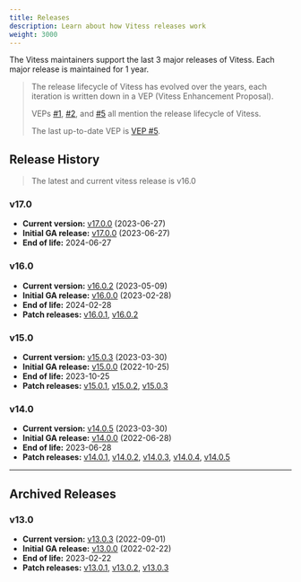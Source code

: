 ```yaml
---
title: Releases
description: Learn about how Vitess releases work
weight: 3000
---
```


The Vitess maintainers support the last 3 major releases of Vitess.
Each major release is maintained for 1 year.

> The release lifecycle of Vitess has evolved over the years, each iteration is written down in a VEP (Vitess Enhancement Proposal).
>
> VEPs [#1](https://github.com/vitessio/enhancements/blob/main/veps/vep-1.md), [#2](https://github.com/vitessio/enhancements/blob/main/veps/vep-2.md), and [#5](https://github.com/vitessio/enhancements/blob/main/veps/vep-5.md) all mention the release lifecycle of Vitess.
> 
> The last up-to-date VEP is [VEP #5](https://github.com/vitessio/enhancements/blob/main/veps/vep-5.md).

## Release History

> The latest and current vitess release is v16.0

### v17.0
- **Current version:** [v17.0.0](https://github.com/vitessio/vitess/releases/tag/v17.0.0) (2023-06-27)
- **Initial GA release:** [v17.0.0](https://github.com/vitessio/vitess/releases/tag/v17.0.0) (2023-06-27)
- **End of life:** 2024-06-27

### v16.0
- **Current version:** [v16.0.2](https://github.com/vitessio/vitess/releases/tag/v16.0.2) (2023-05-09)
- **Initial GA release:** [v16.0.0](https://github.com/vitessio/vitess/releases/tag/v16.0.0) (2023-02-28)
- **End of life:** 2024-02-28
- **Patch releases:** [v16.0.1](https://github.com/vitessio/vitess/releases/tag/v16.0.1), [v16.0.2](https://github.com/vitessio/vitess/releases/tag/v16.0.2)

### v15.0
- **Current version:** [v15.0.3](https://github.com/vitessio/vitess/releases/tag/v15.0.3) (2023-03-30)
- **Initial GA release:** [v15.0.0](https://github.com/vitessio/vitess/releases/tag/v15.0.0) (2022-10-25)
- **End of life:** 2023-10-25
- **Patch releases:** [v15.0.1](https://github.com/vitessio/vitess/releases/tag/v15.0.1), [v15.0.2](https://github.com/vitessio/vitess/releases/tag/v15.0.2), [v15.0.3](https://github.com/vitessio/vitess/releases/tag/v15.0.3)

### v14.0
- **Current version:** [v14.0.5](https://github.com/vitessio/vitess/releases/tag/v14.0.5) (2023-03-30)
- **Initial GA release:** [v14.0.0](https://github.com/vitessio/vitess/releases/tag/v14.0.0) (2022-06-28)
- **End of life:** 2023-06-28
- **Patch releases:** [v14.0.1](https://github.com/vitessio/vitess/releases/tag/v14.0.1), [v14.0.2](https://github.com/vitessio/vitess/releases/tag/v14.0.2), [v14.0.3](https://github.com/vitessio/vitess/releases/tag/v14.0.3), [v14.0.4](https://github.com/vitessio/vitess/releases/tag/v14.0.4), [v14.0.5](https://github.com/vitessio/vitess/releases/tag/v14.0.5)

----

## Archived Releases

### v13.0
- **Current version:** [v13.0.3](https://github.com/vitessio/vitess/releases/tag/v13.0.3) (2022-09-01)
- **Initial GA release:** [v13.0.0](https://github.com/vitessio/vitess/releases/tag/v13.0.0) (2022-02-22)
- **End of life:** 2023-02-22
- **Patch releases:** [v13.0.1](https://github.com/vitessio/vitess/releases/tag/v13.0.1), [v13.0.2](https://github.com/vitessio/vitess/releases/tag/v13.0.2), [v13.0.3](https://github.com/vitessio/vitess/releases/tag/v13.0.3)


